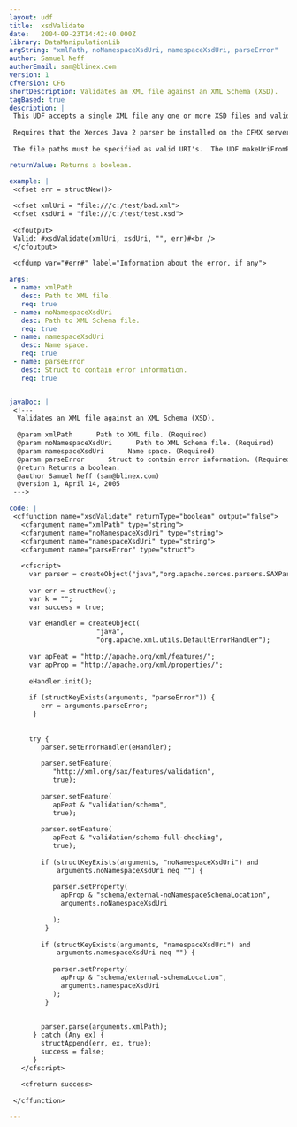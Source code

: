 ```yaml
---
layout: udf
title:  xsdValidate
date:   2004-09-23T14:42:40.000Z
library: DataManipulationLib
argString: "xmlPath, noNamespaceXsdUri, namespaceXsdUri, parseError"
author: Samuel Neff
authorEmail: sam@blinex.com
version: 1
cfVersion: CF6
shortDescription: Validates an XML file against an XML Schema (XSD).
tagBased: true
description: |
 This UDF accepts a single XML file any one or more XSD files and validates the XML against the specified XSD(s).  Supports no-namespace validation and namespace-aware validation.  Returns true/false if valid and optionally a structure with the detailed error message if the XML file doesn't validate properly.
 
 Requires that the Xerces Java 2 parser be installed on the CFMX server.  http://xml.apache.org/xerces2-j/index.html
 
 The file paths must be specified as valid URI's.  The UDF makeUriFromPath can be used to convert absolute paths to URI's.

returnValue: Returns a boolean.

example: |
 <cfset err = structNew()>
 
 <cfset xmlUri = "file:///c:/test/bad.xml">
 <cfset xsdUri = "file:///c:/test/test.xsd">
 
 <cfoutput>
 Valid: #xsdValidate(xmlUri, xsdUri, "", err)#<br />
 </cfoutput>
 
 <cfdump var="#err#" label="Information about the error, if any">

args:
 - name: xmlPath
   desc: Path to XML file.
   req: true
 - name: noNamespaceXsdUri
   desc: Path to XML Schema file.
   req: true
 - name: namespaceXsdUri
   desc: Name space.
   req: true
 - name: parseError
   desc: Struct to contain error information.
   req: true


javaDoc: |
 <!---
  Validates an XML file against an XML Schema (XSD).
  
  @param xmlPath      Path to XML file. (Required)
  @param noNamespaceXsdUri      Path to XML Schema file. (Required)
  @param namespaceXsdUri      Name space. (Required)
  @param parseError      Struct to contain error information. (Required)
  @return Returns a boolean. 
  @author Samuel Neff (sam@blinex.com) 
  @version 1, April 14, 2005 
 --->

code: |
 <cffunction name="xsdValidate" returnType="boolean" output="false">
   <cfargument name="xmlPath" type="string">
   <cfargument name="noNamespaceXsdUri" type="string">
   <cfargument name="namespaceXsdUri" type="string">
   <cfargument name="parseError" type="struct">
   
   <cfscript>
     var parser = createObject("java","org.apache.xerces.parsers.SAXParser");
     
     var err = structNew();
     var k = "";
     var success = true;
     
     var eHandler = createObject(
                      "java",
                      "org.apache.xml.utils.DefaultErrorHandler");
     
     var apFeat = "http://apache.org/xml/features/";
     var apProp = "http://apache.org/xml/properties/";
     
     eHandler.init();
     
     if (structKeyExists(arguments, "parseError")) {
        err = arguments.parseError;
      }
     
     
     try {
        parser.setErrorHandler(eHandler);
        
        parser.setFeature(
           "http://xml.org/sax/features/validation", 
           true);
           
        parser.setFeature(
           apFeat & "validation/schema", 
           true);
           
        parser.setFeature(
           apFeat & "validation/schema-full-checking", 
           true);
        
        if (structKeyExists(arguments, "noNamespaceXsdUri") and 
            arguments.noNamespaceXsdUri neq "") {
           
           parser.setProperty(
             apProp & "schema/external-noNamespaceSchemaLocation",
             arguments.noNamespaceXsdUri
           
           );
         }
        
        if (structKeyExists(arguments, "namespaceXsdUri") and 
            arguments.namespaceXsdUri neq "") {
           
           parser.setProperty(
             apProp & "schema/external-schemaLocation",
             arguments.namespaceXsdUri
           );
         }
        
        
        parser.parse(arguments.xmlPath);
      } catch (Any ex) {
        structAppend(err, ex, true);
        success = false;
      }
   </cfscript>
 
   <cfreturn success>
   
 </cffunction>

---
```


